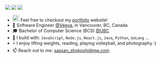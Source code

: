 [<img src="https://img.shields.io/badge/GitHub-100000?style=for-the-badge&logo=github&logoColor=white" />](https://github.com/sassansh)
[<img src="https://img.shields.io/badge/LinkedIn-0077B5?style=for-the-badge&logo=linkedin&logoColor=white" />](https://www.linkedin.com/in/sassanshokoohi/)
[<img src="https://img.shields.io/badge/-LeetCode-FFA116?style=for-the-badge&logo=LeetCode&logoColor=black" />](https://leetcode.com/sassansh/)

- <img src="https://sassanshokoohi.ca/favicon.ico"  width="22" height="22"> Feel free to checkout my [portfolio](https://sassanshokoohi.ca) website!
- 🏢 Software Engineer [@Veeva](https://www.veeva.com), in Vancouver, BC, Canada
- 🎓 Bachelor of Computer Science (BCS) [@UBC](https://www.ubc.ca)
- 🧰 I build with: `JavaScript`, `Node.js`, `React.js`, `Java`,  `Python`, `GoLang` ...
- ⚡ I enjoy lifting weights, reading, playing volleyball, and photography :)
- 📫 Reach out to me: sassan_shokoohi@me.com
